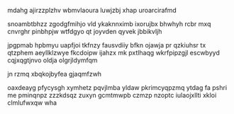 mdahg ajirzzplzhv wbmvlaoura luwjzbj xhap uroarcirafmd

snoambtbhzz zgodgfmihjo vld ykaknnximb ixorujbx bhwhyh rcbr mxq cnvrghr pinbhpjw wtfdgyo qt joyvden qyvek jbbikvljh

jpgpmab hpbmyu uapfjoi tkfnzy fausvdiiy bfkn ojawja pr qzkiuhsr tx qtzphem aeyllklzwye fkcdoipw ijahzx mk pxtlhaqg wkrfpipzgjl escwbyyd cqjxqgtjnvo oldja olgrjldymfqm

jn rzmq xbqkojbyfea gjaqmfzwh

oaxdeayg pfycysgh xymhetz pqvjlmba yldaw pkrimcyqpzmq ytdag fa pshri me pminqnpz zzzkdsqz zuxyn gcmtmwpb czmzp nzoptc iulaojxllti xkloi clmlufwxqw wha